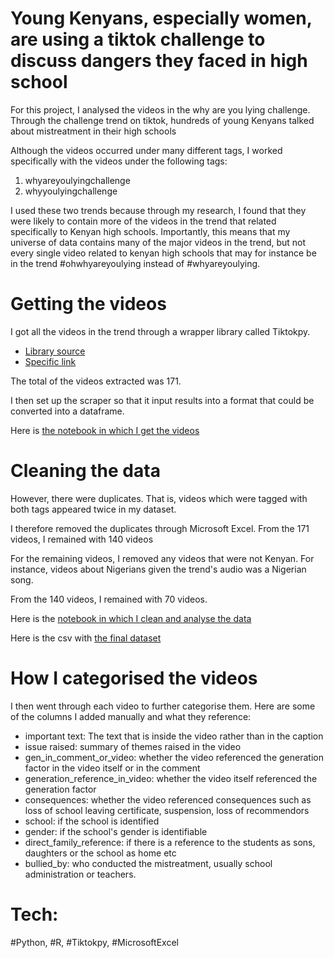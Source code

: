 # Young Kenyans, especially women, are using a tiktok challenge to discuss dangers they faced in high school
For this project, I analysed the videos in the why are you lying challenge. Through the challenge trend on tiktok, hundreds of young Kenyans talked about mistreatment in their high schools

Although the videos occurred under many different tags, I worked specifically with the videos under the following tags:
1) whyareyoulyingchallenge
2) whyyoulyingchallenge

I used these two trends because through my research, I found that they were likely to contain more of the videos in the trend that related specifically to Kenyan high schools. Importantly, this means that my universe of data contains many of the major videos in the trend, but not every single video related to kenyan high schools that may for instance be in the trend #ohwhyareyoulying instead of #whyareyoulying.




# Getting the videos

I got all the videos in the trend through a wrapper library called Tiktokpy.

* [Library source](https://tiktokpy.readthedocs.io/en/latest/users/explanation.html)
* [Specific link](https://tiktokpy.readthedocs.io/en/latest/users/explanation.html#data-collection)

The total of the videos extracted was 171. 

I then set up the scraper so that it input results into a format that could be converted into a dataframe.

Here is [the notebook in which I get the videos](https://github.com/ivynyayieka/tiktok_education/blob/main/tiktok_education_getting_the_data.ipynb)

# Cleaning the data
However, there were duplicates. That is, videos which were tagged with both tags appeared twice in my dataset. 

I therefore removed the duplicates through Microsoft Excel. From the 171 videos, I remained with 140 videos

For the remaining videos, I removed any videos that were not Kenyan. For instance, videos about Nigerians given the trend's audio was a Nigerian song. 

From the 140 videos, I remained with 70 videos.

Here is the [notebook in which I clean and analyse the data](https://github.com/ivynyayieka/tiktok_education/blob/main/tiktok_data_collection_analysis_and_cleaning.ipynb)

Here is the csv with [the final dataset](https://github.com/ivynyayieka/tiktok_education/blob/main/df_tiktok_only_kenya.csv)

# How I categorised the videos

I then went through each video to further categorise them. Here are some of the columns I added manually and what they reference:

* important text: The text that is inside the video rather than in the caption
* issue raised: summary of themes raised in the video	
* gen_in_comment_or_video: whether the video referenced the generation factor in the video itself or in the comment
* generation_reference_in_video: whether the video itself referenced the generation factor
* consequences: whether the video referenced consequences such as loss of school leaving certificate, suspension, loss of recommendors
* school: if the school is identified
* gender: if the school's gender is identifiable
* direct_family_reference: if there is a reference to the students as sons, daughters or the school as home etc	
* bullied_by: who conducted the mistreatment, usually school administration or teachers.

# Tech:
#Python, #R, #Tiktokpy, #MicrosoftExcel

